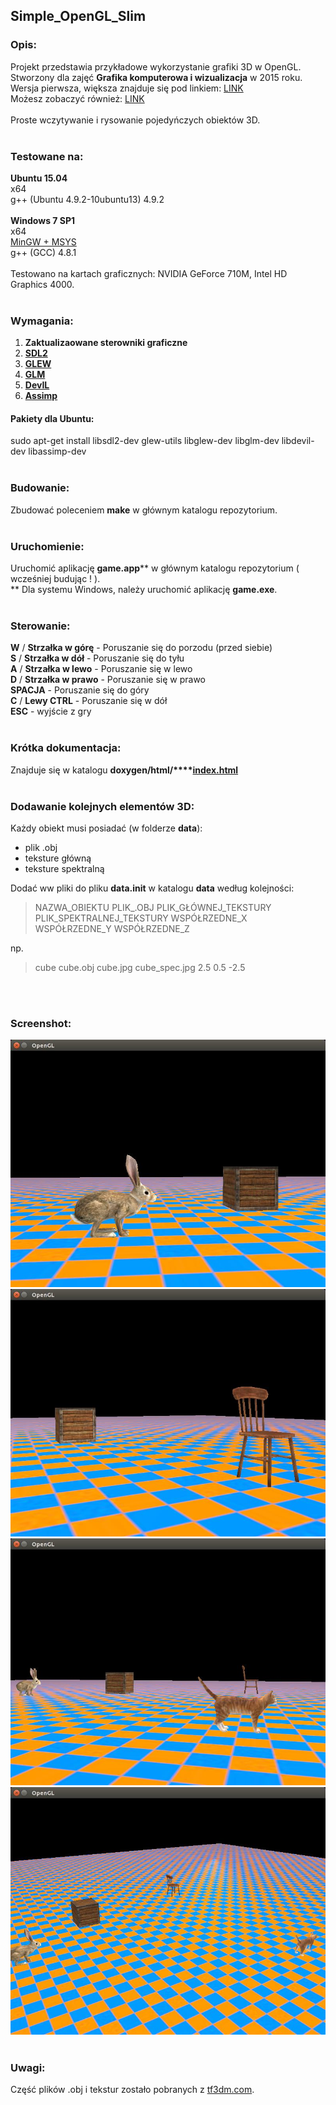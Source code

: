 ## Simple_OpenGL_Slim

### Opis:

Projekt przedstawia przykładowe wykorzystanie grafiki 3D w OpenGL.</br>
Stworzony dla zajęć **Grafika komputerowa i wizualizacja** w 2015 roku.</br>
Wersja pierwsza, większa znajduje się pod linkiem: [LINK](https://github.com/kaczla/Simple_OpenGL_Game)
</br>
Możesz zobaczyć również: [LINK](https://github.com/kaczla/OpenGL)
</br>
</br>
Proste wczytywanie i rysowanie pojedyńczych obiektów 3D.
</br>
</br>

### Testowane na:

**Ubuntu 15.04**
</br>
x64
</br>
g++ (Ubuntu 4.9.2-10ubuntu13) 4.9.2
</br>
</br>
**Windows 7 SP1**
</br>
x64
</br>
[MinGW + MSYS](http://www.mingw.org/)
</br>
g++ (GCC) 4.8.1
</br>
</br>
Testowano na kartach graficznych: NVIDIA GeForce 710M, Intel HD Graphics 4000.
</br>
</br>

### Wymagania:

1) **Zaktualizaowane sterowniki graficzne**</br>
2) **[SDL2](https://www.libsdl.org)**</br>
3) **[GLEW](http://www.glew.sourceforge.net)**</br>
4) **[GLM](http://www.glm.g-truc.net)**</br>
5) **[DevIL](http://www.openil.sourceforge.net)**</br>
6) **[Assimp](http://assimp.sourceforge.net)**</br>

#### Pakiety dla Ubuntu:

sudo apt-get install libsdl2-dev glew-utils libglew-dev libglm-dev libdevil-dev libassimp-dev
</br>
</br>

### Budowanie:

Zbudować poleceniem **make** w głównym katalogu repozytorium.
</br>
</br>

### Uruchomienie:

Uruchomić aplikację **game.app**\*\* w głównym katalogu repozytorium ( wcześniej budując ! ).
</br>
\*\* Dla systemu Windows, należy uruchomić aplikację **game.exe**.
</br>
</br>

### Sterowanie:

**W** / **Strzałka w górę** - Poruszanie się do porzodu (przed siebie)
</br>
**S** / **Strzałka w dół** - Poruszanie się do tyłu
</br>
**A** / **Strzałka w lewo** - Poruszanie się w lewo
</br>
**D** / **Strzałka w prawo** - Poruszanie się w prawo
</br>
**SPACJA** - Poruszanie się do góry
</br>
**C** / **Lewy CTRL** - Poruszanie się w dół
</br>
**ESC** - wyjście z gry
</br>
</br>

### Krótka dokumentacja:

Znajduje się w katalogu **doxygen/html/****[index.html](doxygen/html/index.html)**
</br>
</br>

### Dodawanie kolejnych elementów 3D:

Każdy obiekt musi posiadać (w folderze **data**):
<ul>
<li>plik .obj</li>
<li>teksture główną</li>
<li>teksture spektralną</li>
</ul>

Dodać ww pliki do pliku **data.init** w katalogu **data** według kolejności:

> NAZWA_OBIEKTU PLIK_.OBJ PLIK_GŁÓWNEJ_TEKSTURY PLIK_SPEKTRALNEJ_TEKSTURY WSPÓŁRZEDNE_X WSPÓŁRZEDNE_Y WSPÓŁRZEDNE_Z

np.

> cube cube.obj cube.jpg cube_spec.jpg 2.5 0.5 -2.5

</br>
</br>

### Screenshot:

![screenshot_1](screenshot/1.jpg "screenshot_1")
</br>
![screenshot_2](screenshot/2.jpg "screenshot_2")
</br>
![screenshot_3](screenshot/3.jpg "screenshot_3")
</br>
![screenshot_4](screenshot/4.jpg "screenshot_4")
</br>
</br>

### Uwagi:

Część plików .obj i tekstur zostało pobranych z [tf3dm.com](http://tf3dm.com).
</br>
</br>
